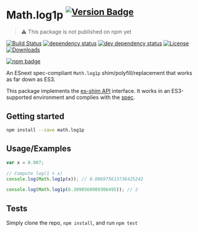 # Math.log1p <sup>[![Version Badge][npm-version-svg]][package-url]</sup>

> ⚠️ This package is not published on npm yet

[![Build Status][travis-svg]][travis-url]
[![dependency status][deps-svg]][deps-url]
[![dev dependency status][dev-deps-svg]][dev-deps-url]
[![License][license-image]][license-url]
[![Downloads][downloads-image]][downloads-url]

[![npm badge][npm-badge-png]][package-url]

An ESnext spec-compliant `Math.log1p` shim/polyfill/replacement that works as far down as ES3.

This package implements the [es-shim API](https://github.com/es-shims/api) interface. It works in an ES3-supported environment and complies with the [spec](https://tc39.es/ecma262/#sec-math.log1p).

## Getting started

```sh
npm install --save math.log1p
```

## Usage/Examples

```js
var x = 0.007;

// Compute log(1 + x)
console.log(Math.log1p(x)); // 0.006975613736425242

console.log(Math.log1p(6.3890560989306495)); // 2
```

## Tests
Simply clone the repo, `npm install`, and run `npm test`

[package-url]: https://npmjs.org/package/es-shims/Math.log1p
[npm-version-svg]: http://versionbadg.es/es-shims/Math.log1p.svg
[travis-svg]: https://travis-ci.org/es-shims/Math.log1p.svg
[travis-url]: https://travis-ci.org/es-shims/Math.log1p
[deps-svg]: https://david-dm.org/es-shims/Math.log1p.svg
[deps-url]: https://david-dm.org/es-shims/Math.log1p
[dev-deps-svg]: https://david-dm.org/es-shims/Math.log1p/dev-status.svg
[dev-deps-url]: https://david-dm.org/es-shims/Math.log1p#info=devDependencies
[npm-badge-png]: https://nodei.co/npm/es-shims/Math.log1p.png?downloads=true&stars=true
[license-image]: http://img.shields.io/npm/l/es-shims/Math.log1p.svg
[license-url]: LICENSE
[downloads-image]: http://img.shields.io/npm/dm/es-shims/Math.log1p.svg
[downloads-url]: http://npm-stat.com/charts.html?package=es-shims/Math.log1p
